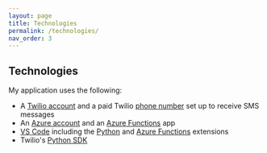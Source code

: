 ```yaml
---
layout: page
title: Technologies
permalink: /technologies/
nav_order: 3
---
```


## Technologies

My application uses the following:
- A [Twilio account](https://www.twilio.com/try-twilio/) and a paid Twilio [phone number](https://www.twilio.com/sms/) set up to receive SMS messages
- An [Azure account](https://azure.microsoft.com/) and an [Azure Functions](https://azure.microsoft.com/en-us/services/functions/) app 
- [VS Code](https://code.visualstudio.com/) including the [Python](https://marketplace.visualstudio.com/items?itemName=ms-python.python) and [Azure Functions](https://marketplace.visualstudio.com/items?itemName=ms-azuretools.vscode-azurefunctions) extensions
- Twilio's [Python SDK](https://www.twilio.com/docs/libraries/python/?utm_campaign=ahoy-from-hayley-denbraver)